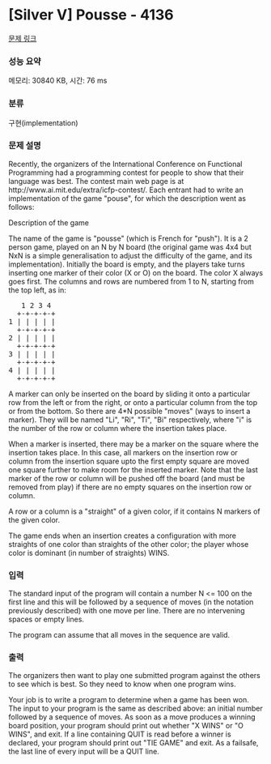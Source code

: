# [Silver V] Pousse - 4136 

[문제 링크](https://www.acmicpc.net/problem/4136) 

### 성능 요약

메모리: 30840 KB, 시간: 76 ms

### 분류

구현(implementation)

### 문제 설명

<p>Recently, the organizers of the International Conference on Functional Programming had a programming contest for people to show that their language was best. The contest main web page is at http://www.ai.mit.edu/extra/icfp-contest/. Each entrant had to write an implementation of the game "pouse", for which the description went as follows:</p>

<p>Description of the game</p>

<p>The name of the game is "pousse" (which is French for "push"). It is a 2 person game, played on an N by N board (the original game was 4x4 but NxN is a simple generalisation to adjust the difficulty of the game, and its implementation). Initially the board is empty, and the players take turns inserting one marker of their color (X or O) on the board. The color X always goes first. The columns and rows are numbered from 1 to N, starting from the top left, as in:</p>

<pre>   1 2 3 4
  +-+-+-+-+
1 | | | | |
  +-+-+-+-+
2 | | | | |
  +-+-+-+-+
3 | | | | |
  +-+-+-+-+
4 | | | | |
  +-+-+-+-+
</pre>

<p>A marker can only be inserted on the board by sliding it onto a particular row from the left or from the right, or onto a particular column from the top or from the bottom. So there are 4*N possible "moves" (ways to insert a marker). They will be named "Li", "Ri", "Ti", "Bi" respectively, where "i" is the number of the row or column where the insertion takes place.</p>

<p>When a marker is inserted, there may be a marker on the square where the insertion takes place. In this case, all markers on the insertion row or column from the insertion square upto the first empty square are moved one square further to make room for the inserted marker. Note that the last marker of the row or column will be pushed off the board (and must be removed from play) if there are no empty squares on the insertion row or column.</p>

<p>A row or a column is a "straight" of a given color, if it contains N markers of the given color. </p>

<p>The game ends when an insertion creates a configuration with more straights of one color than straights of the other color; the player whose color is dominant (in number of straights) WINS.</p>

### 입력 

 <p>The standard input of the program will contain a number N <= 100 on the first line and this will be followed by a sequence of moves (in the notation previously described) with one move per line. There are no intervening spaces or empty lines.</p>

<p>The program can assume that all moves in the sequence are valid.</p>

### 출력 

 <p>The organizers then want to play one submitted program against the others to see which is best. So they need to know when one program wins.</p>

<p>Your job is to write a program to determine when a game has been won. The input to your program is the same as described above: an initial number followed by a sequence of moves. As soon as a move produces a winning board position, your program should print out whether "X WINS" or "O WINS", and exit. If a line containing QUIT is read before a winner is declared, your program should print out "TIE GAME" and exit. As a failsafe, the last line of every input will be a QUIT line.</p>

